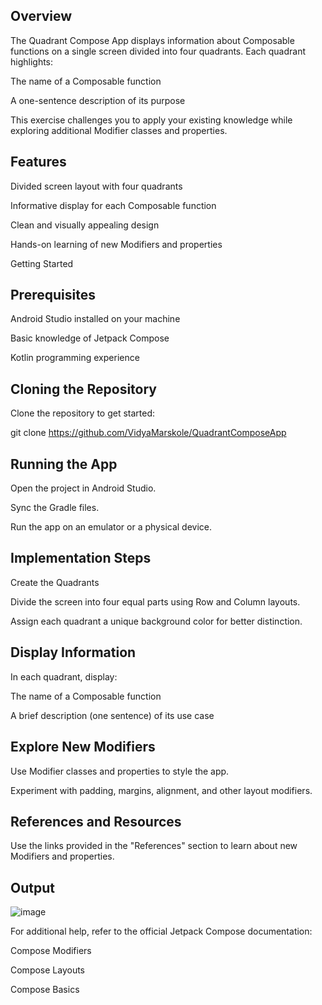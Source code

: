 ## Overview

The Quadrant Compose App displays information about Composable functions on a single screen divided into four quadrants. Each quadrant highlights:

The name of a Composable function

A one-sentence description of its purpose

This exercise challenges you to apply your existing knowledge while exploring additional Modifier classes and properties.

## Features

Divided screen layout with four quadrants

Informative display for each Composable function

Clean and visually appealing design

Hands-on learning of new Modifiers and properties

Getting Started

## Prerequisites

Android Studio installed on your machine

Basic knowledge of Jetpack Compose

Kotlin programming experience

## Cloning the Repository

Clone the repository to get started:

git clone https://github.com/VidyaMarskole/QuadrantComposeApp

## Running the App

Open the project in Android Studio.

Sync the Gradle files.

Run the app on an emulator or a physical device.

## Implementation Steps

Create the Quadrants

Divide the screen into four equal parts using Row and Column layouts.

Assign each quadrant a unique background color for better distinction.

## Display Information

In each quadrant, display:

The name of a Composable function

A brief description (one sentence) of its use case

## Explore New Modifiers

Use Modifier classes and properties to style the app.

Experiment with padding, margins, alignment, and other layout modifiers.

## References and Resources

Use the links provided in the "References" section to learn about new Modifiers and properties.

## Output 
![image](https://github.com/user-attachments/assets/fbaf892b-5641-452a-8d16-c72c3bfc2d77)


For additional help, refer to the official Jetpack Compose documentation:

Compose Modifiers

Compose Layouts

Compose Basics
